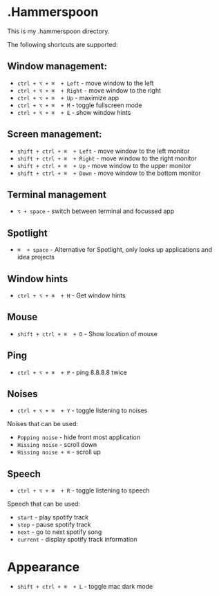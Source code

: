 # .Hammerspoon

This is my .hammerspoon directory.

The following shortcuts are supported:

## Window management:
- `ctrl + ⌥ + ⌘  + Left`  - move window to the left
- `ctrl + ⌥ + ⌘  + Right` - move window to the right
- `ctrl + ⌥ + ⌘  + Up` - maximize app
- `ctrl + ⌥ + ⌘  + M` - toggle fullscreen mode
- `ctrl + ⌥ + ⌘  + E` - show window hints

## Screen management:
- `shift + ctrl + ⌘  + Left`  - move window to the left monitor
- `shift + ctrl + ⌘  + Right`  - move window to the right monitor
- `shift + ctrl + ⌘  + Up`  - move window to the upper monitor
- `shift + ctrl + ⌘  + Down`  - move window to the bottom monitor

## Terminal management
- `⌥ + space` - switch between terminal and focussed app

## Spotlight
- `⌘  + space` - Alternative for Spotlight, only looks up applications and idea projects

## Window hints
- `ctrl + ⌥ + ⌘  + H` - Get window hints

## Mouse
- `shift + ctrl + ⌘  + D` - Show location of mouse

## Ping
- `ctrl + ⌥ + ⌘  + P` - ping 8.8.8.8 twice

## Noises
- `ctrl + ⌥ + ⌘  + Y` - toggle listening to noises

Noises that can be used:
- `Popping noise` - hide front most application
- `Hissing noise` - scroll down
- `Hissing noise + ⌘` - scroll up

## Speech
- `ctrl + ⌥ + ⌘  + R` - toggle listening to speech

Speech that can be used:
- `start` - play spotify track
- `stop` - pause spotify track
- `next` - go to next spotify song
- `current` - display spotify track information

# Appearance
- `shift + ctrl + ⌘  + L` - toggle mac dark mode
